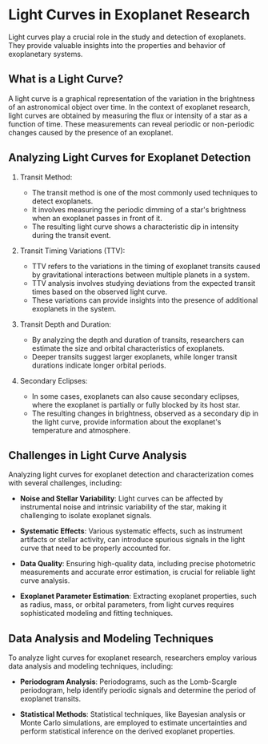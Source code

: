 # Light Curves in Exoplanet Research

Light curves play a crucial role in the study and detection of exoplanets. They provide valuable insights into the properties and behavior of exoplanetary systems.

## What is a Light Curve?

A light curve is a graphical representation of the variation in the brightness of an astronomical object over time. In the context of exoplanet research, light curves are obtained by measuring the flux or intensity of a star as a function of time. These measurements can reveal periodic or non-periodic changes caused by the presence of an exoplanet.

## Analyzing Light Curves for Exoplanet Detection

1. Transit Method:
   - The transit method is one of the most commonly used techniques to detect exoplanets.
   - It involves measuring the periodic dimming of a star's brightness when an exoplanet passes in front of it.
   - The resulting light curve shows a characteristic dip in intensity during the transit event.

2. Transit Timing Variations (TTV):
   - TTV refers to the variations in the timing of exoplanet transits caused by gravitational interactions between multiple planets in a system.
   - TTV analysis involves studying deviations from the expected transit times based on the observed light curve.
   - These variations can provide insights into the presence of additional exoplanets in the system.

3. Transit Depth and Duration:
   - By analyzing the depth and duration of transits, researchers can estimate the size and orbital characteristics of exoplanets.
   - Deeper transits suggest larger exoplanets, while longer transit durations indicate longer orbital periods.

4. Secondary Eclipses:
   - In some cases, exoplanets can also cause secondary eclipses, where the exoplanet is partially or fully blocked by its host star.
   - The resulting changes in brightness, observed as a secondary dip in the light curve, provide information about the exoplanet's temperature and atmosphere.

## Challenges in Light Curve Analysis

Analyzing light curves for exoplanet detection and characterization comes with several challenges, including:

- **Noise and Stellar Variability**: Light curves can be affected by instrumental noise and intrinsic variability of the star, making it challenging to isolate exoplanet signals.

- **Systematic Effects**: Various systematic effects, such as instrument artifacts or stellar activity, can introduce spurious signals in the light curve that need to be properly accounted for.

- **Data Quality**: Ensuring high-quality data, including precise photometric measurements and accurate error estimation, is crucial for reliable light curve analysis.

- **Exoplanet Parameter Estimation**: Extracting exoplanet properties, such as radius, mass, or orbital parameters, from light curves requires sophisticated modeling and fitting techniques.

## Data Analysis and Modeling Techniques

To analyze light curves for exoplanet research, researchers employ various data analysis and modeling techniques, including:

- **Periodogram Analysis**: Periodograms, such as the Lomb-Scargle periodogram, help identify periodic signals and determine the period of exoplanet transits.

- **Statistical Methods**: Statistical techniques, like Bayesian analysis or Monte Carlo simulations, are employed to estimate uncertainties and perform statistical inference on the derived exoplanet properties.


